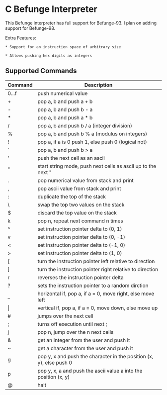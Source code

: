 # C Befunge Interpreter

This Befunge interpreter has full support for Befunge-93. I plan on adding support for Befunge-98.

Extra Features:
    
    * Support for an instruction space of arbitrary size

    * Allows pushing hex digits as integers

## Supported Commands

| Command | Description                                                         |
| ------- | ------------------------------------------------------------------- |
| 0...f   | push numerical value                                                |
| +       | pop a, b and push a + b                                             |
| -       | pop a, b and push b - a                                             |
| *       | pop a, b and push a * b                                             |
| /       | pop a, b and push b / a (integer division)                          |
| %       | pop a, b and push b % a (modulus on integers)                       |
| !       | pop a, if a is 0 push 1, else push 0 (logical not)                  |
| `       | pop a, b and push b > a                                             |
| '       | push the next cell as an ascii                                      |
| "       | start string mode, push next cells as ascii up to the next "        |
| .       | pop numerical value from stack and print                            |
| ,       | pop ascii value from stack and print                                |
| :       | duplicate the top of the stack                                      |
| \       | swap the top two values on the stack                                |
| $       | discard the top value on the stack                                  |
| k       | pop n, repeat next command n times                                  |
| ^       | set instruction pointer delta to (0, 1)                             |
| v       | set instruction pointer delta to (0, -1)                            |
| <       | set instruction pointer delta to (-1, 0)                            |
| >       | set instruction pointer delta to (1, 0)                             |
| [       | turn the instruction pointer left relative to direction             |
| ]       | turn the instruction pointer right relative to direction            |
| r       | reverses the instruction pointer delta                              |
| ?       | sets the instruction pointer to a random dirction                   |
| _       | horizontal if, pop a, if a = 0, move right, else move left          |
| \|      | vertical if, pop a, if a = 0, move down, else move  up              |
| #       | jumps over the next cell                                            |
| ;       | turns off execution until next ;                                    |
| j       | pop n, jump over the n next cells                                   |
| &       | get an integer from the user and push it                            |
| ~       | get a character from the user and push it                           |
| g       | pop y, x and push the character in the position (x, y), else push 0 |
| p       | pop y, x, a and push the ascii value a into the position (x, y)     |
| @       | halt                                                                |
